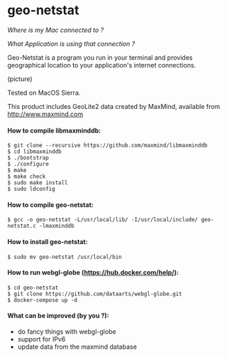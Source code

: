 # geo-netstat

*Where is my Mac connected to ?*

*What Application is using that connection ?*


Geo-Netstat is a program you run in your terminal and provides geographical location to your application's internet connections.



(picture)

Tested on MacOS Sierra.

This product includes GeoLite2 data created by MaxMind, available from
http://www.maxmind.com


#### How to compile libmaxminddb:
```
$ git clone --recursive https://github.com/maxmind/libmaxminddb
$ cd libmaxminddb
$ ./bootstrap
$ ./configure
$ make
$ make check
$ sudo make install
$ sudo ldconfig
```

#### How to compile geo-netstat:
```
$ gcc -o geo-netstat -L/usr/local/lib/ -I/usr/local/include/ geo-netstat.c -lmaxminddb
```

#### How to install geo-netstat:
```
$ sudo mv geo-netstat /usr/local/bin
```

#### How to run webgl-globe (https://hub.docker.com/help/):
```
$ cd geo-netstat
$ git clone https://github.com/dataarts/webgl-globe.git
$ docker-compose up -d
```

#### What can be improved (by you ?):

  - do fancy things with webgl-globe
  - support for IPv6
  - update data from the maxmind database
